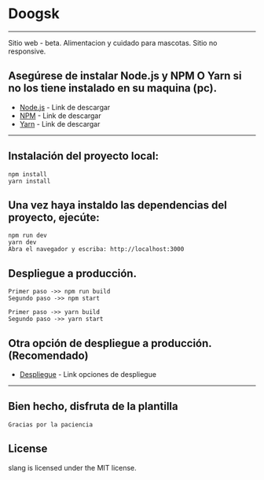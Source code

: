 # Doogsk
---------------------------------------------------------------------------------------------------
Sitio web - beta.
Alimentacion y cuidado para mascotas.
Sitio no responsive.


## Asegúrese de instalar Node.js y NPM O Yarn si no los tiene instalado en su maquina (pc).
* [Node.js](https://nodejs.org/es/download/) - Link de descargar
* [NPM](https://www.npmjs.com/package/download) - Link de descargar
* [Yarn](https://classic.yarnpkg.com/en/docs/install/#windows-stable) - Link de descargar
-----------------------------------------------------------------------------------------------------

## Instalación del proyecto local:
    npm install
    yarn install

## Una vez haya instaldo las dependencias del proyecto, ejecúte:
    npm run dev
    yarn dev
    Abra el navegador y escriba: http://localhost:3000

## Despliegue a producción.
    Primer paso ->> npm run build
    Segundo paso ->> npm start

    Primer paso ->> yarn build
    Segundo paso ->> yarn start

## Otra opción de despliegue a producción. (Recomendado)
* [Despliegue](https://nextjs.org/docs/deployment) - Link opciones de despliegue
-----------------------------------------------------------------------------------------------------

## Bien hecho, disfruta de la plantilla
    Gracias por la paciencia

## License
slang is licensed under the MIT license.
